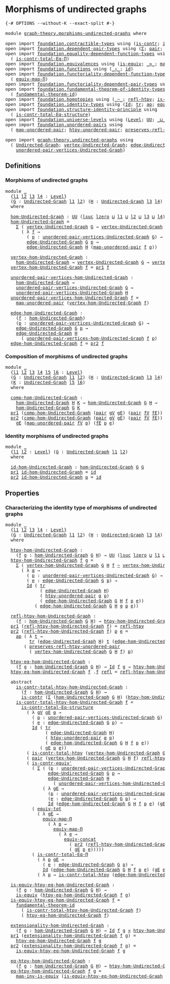 # Morphisms of undirected graphs

<pre class="Agda"><a id="43" class="Symbol">{-#</a> <a id="47" class="Keyword">OPTIONS</a> <a id="55" class="Pragma">--without-K</a> <a id="67" class="Pragma">--exact-split</a> <a id="81" class="Symbol">#-}</a>

<a id="86" class="Keyword">module</a> <a id="93" href="graph-theory.morphisms-undirected-graphs.html" class="Module">graph-theory.morphisms-undirected-graphs</a> <a id="134" class="Keyword">where</a>

<a id="141" class="Keyword">open</a> <a id="146" class="Keyword">import</a> <a id="153" href="foundation.contractible-types.html" class="Module">foundation.contractible-types</a> <a id="183" class="Keyword">using</a> <a id="189" class="Symbol">(</a><a id="190" href="foundation-core.contractible-types.html#1006" class="Function">is-contr</a><a id="198" class="Symbol">;</a> <a id="200" href="foundation-core.contractible-types.html#3813" class="Function">is-contr-equiv&#39;</a><a id="215" class="Symbol">)</a>
<a id="217" class="Keyword">open</a> <a id="222" class="Keyword">import</a> <a id="229" href="foundation.dependent-pair-types.html" class="Module">foundation.dependent-pair-types</a> <a id="261" class="Keyword">using</a> <a id="267" class="Symbol">(</a><a id="268" href="foundation-core.dependent-pair-types.html#515" class="Record">Σ</a><a id="269" class="Symbol">;</a> <a id="271" href="foundation-core.dependent-pair-types.html#588" class="InductiveConstructor">pair</a><a id="275" class="Symbol">;</a> <a id="277" href="foundation-core.dependent-pair-types.html#605" class="Field">pr1</a><a id="280" class="Symbol">;</a> <a id="282" href="foundation-core.dependent-pair-types.html#617" class="Field">pr2</a><a id="285" class="Symbol">)</a>
<a id="287" class="Keyword">open</a> <a id="292" class="Keyword">import</a> <a id="299" href="foundation.equality-dependent-function-types.html" class="Module">foundation.equality-dependent-function-types</a> <a id="344" class="Keyword">using</a>
  <a id="352" class="Symbol">(</a> <a id="354" href="foundation.equality-dependent-function-types.html#1031" class="Function">is-contr-total-Eq-Π</a><a id="373" class="Symbol">)</a>
<a id="375" class="Keyword">open</a> <a id="380" class="Keyword">import</a> <a id="387" href="foundation.equivalences.html" class="Module">foundation.equivalences</a> <a id="411" class="Keyword">using</a> <a id="417" class="Symbol">(</a><a id="418" href="foundation-core.equivalences.html#1556" class="Function">is-equiv</a><a id="426" class="Symbol">;</a> <a id="428" href="foundation-core.equivalences.html#1621" class="Function Operator">_≃_</a><a id="431" class="Symbol">;</a> <a id="433" href="foundation-core.equivalences.html#4187" class="Function">map-inv-is-equiv</a><a id="449" class="Symbol">)</a>
<a id="451" class="Keyword">open</a> <a id="456" class="Keyword">import</a> <a id="463" href="foundation.functions.html" class="Module">foundation.functions</a> <a id="484" class="Keyword">using</a> <a id="490" class="Symbol">(</a><a id="491" href="foundation-core.functions.html#420" class="Function Operator">_∘_</a><a id="494" class="Symbol">;</a> <a id="496" href="foundation-core.functions.html#322" class="Function">id</a><a id="498" class="Symbol">)</a>
<a id="500" class="Keyword">open</a> <a id="505" class="Keyword">import</a> <a id="512" href="foundation.functoriality-dependent-function-types.html" class="Module">foundation.functoriality-dependent-function-types</a> <a id="562" class="Keyword">using</a>
  <a id="570" class="Symbol">(</a> <a id="572" href="foundation-core.functoriality-dependent-function-types.html#2227" class="Function">equiv-map-Π</a><a id="583" class="Symbol">)</a>
<a id="585" class="Keyword">open</a> <a id="590" class="Keyword">import</a> <a id="597" href="foundation.functoriality-dependent-pair-types.html" class="Module">foundation.functoriality-dependent-pair-types</a> <a id="643" class="Keyword">using</a> <a id="649" class="Symbol">(</a><a id="650" href="foundation-core.functoriality-dependent-pair-types.html#7267" class="Function">equiv-tot</a><a id="659" class="Symbol">)</a>
<a id="661" class="Keyword">open</a> <a id="666" class="Keyword">import</a> <a id="673" href="foundation.fundamental-theorem-of-identity-types.html" class="Module">foundation.fundamental-theorem-of-identity-types</a> <a id="722" class="Keyword">using</a>
  <a id="730" class="Symbol">(</a> <a id="732" href="foundation-core.fundamental-theorem-of-identity-types.html#1894" class="Function">fundamental-theorem-id</a><a id="754" class="Symbol">)</a>
<a id="756" class="Keyword">open</a> <a id="761" class="Keyword">import</a> <a id="768" href="foundation.homotopies.html" class="Module">foundation.homotopies</a> <a id="790" class="Keyword">using</a> <a id="796" class="Symbol">(</a><a id="797" href="foundation-core.homotopies.html#627" class="Function Operator">_~_</a><a id="800" class="Symbol">;</a> <a id="802" href="foundation-core.homotopies.html#741" class="Function">refl-htpy</a><a id="811" class="Symbol">;</a> <a id="813" href="foundation.homotopies.html#3155" class="Function">is-contr-total-htpy</a><a id="832" class="Symbol">)</a>
<a id="834" class="Keyword">open</a> <a id="839" class="Keyword">import</a> <a id="846" href="foundation.identity-types.html" class="Module">foundation.identity-types</a> <a id="872" class="Keyword">using</a> <a id="878" class="Symbol">(</a><a id="879" href="foundation-core.identity-types.html#1767" class="Datatype">Id</a><a id="881" class="Symbol">;</a> <a id="883" href="foundation-core.identity-types.html#5702" class="Function">tr</a><a id="885" class="Symbol">;</a> <a id="887" href="foundation-core.identity-types.html#4003" class="Function">ap</a><a id="889" class="Symbol">;</a> <a id="891" href="foundation.identity-types.html#1935" class="Function">equiv-concat</a><a id="903" class="Symbol">;</a> <a id="905" href="foundation-core.identity-types.html#1820" class="InductiveConstructor">refl</a><a id="909" class="Symbol">)</a>
<a id="911" class="Keyword">open</a> <a id="916" class="Keyword">import</a> <a id="923" href="foundation.structure-identity-principle.html" class="Module">foundation.structure-identity-principle</a> <a id="963" class="Keyword">using</a>
  <a id="971" class="Symbol">(</a> <a id="973" href="foundation.structure-identity-principle.html#1355" class="Function">is-contr-total-Eq-structure</a><a id="1000" class="Symbol">)</a>
<a id="1002" class="Keyword">open</a> <a id="1007" class="Keyword">import</a> <a id="1014" href="foundation.universe-levels.html" class="Module">foundation.universe-levels</a> <a id="1041" class="Keyword">using</a> <a id="1047" class="Symbol">(</a><a id="1048" href="Agda.Primitive.html#597" class="Postulate">Level</a><a id="1053" class="Symbol">;</a> <a id="1055" href="foundation-core.universe-levels.html#235" class="Primitive">UU</a><a id="1057" class="Symbol">;</a> <a id="1059" href="Agda.Primitive.html#810" class="Primitive Operator">_⊔_</a><a id="1062" class="Symbol">;</a> <a id="1064" href="Agda.Primitive.html#780" class="Primitive">lsuc</a><a id="1068" class="Symbol">;</a> <a id="1070" href="Agda.Primitive.html#764" class="Primitive">lzero</a><a id="1075" class="Symbol">)</a>
<a id="1077" class="Keyword">open</a> <a id="1082" class="Keyword">import</a> <a id="1089" href="foundation.unordered-pairs.html" class="Module">foundation.unordered-pairs</a> <a id="1116" class="Keyword">using</a>
  <a id="1124" class="Symbol">(</a> <a id="1126" href="foundation.unordered-pairs.html#7774" class="Function">map-unordered-pair</a><a id="1144" class="Symbol">;</a> <a id="1146" href="foundation.unordered-pairs.html#8406" class="Function">htpy-unordered-pair</a><a id="1165" class="Symbol">;</a> <a id="1167" href="foundation.unordered-pairs.html#8727" class="Function">preserves-refl-htpy-unordered-pair</a><a id="1201" class="Symbol">)</a>

<a id="1204" class="Keyword">open</a> <a id="1209" class="Keyword">import</a> <a id="1216" href="graph-theory.undirected-graphs.html" class="Module">graph-theory.undirected-graphs</a> <a id="1247" class="Keyword">using</a>
  <a id="1255" class="Symbol">(</a> <a id="1257" href="graph-theory.undirected-graphs.html#785" class="Function">Undirected-Graph</a><a id="1273" class="Symbol">;</a> <a id="1275" href="graph-theory.undirected-graphs.html#981" class="Function">vertex-Undirected-Graph</a><a id="1298" class="Symbol">;</a> <a id="1300" href="graph-theory.undirected-graphs.html#1651" class="Function">edge-Undirected-Graph</a><a id="1321" class="Symbol">;</a>
    <a id="1327" href="graph-theory.undirected-graphs.html#1050" class="Function">unordered-pair-vertices-Undirected-Graph</a><a id="1367" class="Symbol">)</a>
</pre>
## Definitions

### Morphisms of undirected graphs

<pre class="Agda"><a id="1434" class="Keyword">module</a> <a id="1441" href="graph-theory.morphisms-undirected-graphs.html#1441" class="Module">_</a>
  <a id="1445" class="Symbol">{</a><a id="1446" href="graph-theory.morphisms-undirected-graphs.html#1446" class="Bound">l1</a> <a id="1449" href="graph-theory.morphisms-undirected-graphs.html#1449" class="Bound">l2</a> <a id="1452" href="graph-theory.morphisms-undirected-graphs.html#1452" class="Bound">l3</a> <a id="1455" href="graph-theory.morphisms-undirected-graphs.html#1455" class="Bound">l4</a> <a id="1458" class="Symbol">:</a> <a id="1460" href="Agda.Primitive.html#597" class="Postulate">Level</a><a id="1465" class="Symbol">}</a>
  <a id="1469" class="Symbol">(</a><a id="1470" href="graph-theory.morphisms-undirected-graphs.html#1470" class="Bound">G</a> <a id="1472" class="Symbol">:</a> <a id="1474" href="graph-theory.undirected-graphs.html#785" class="Function">Undirected-Graph</a> <a id="1491" href="graph-theory.morphisms-undirected-graphs.html#1446" class="Bound">l1</a> <a id="1494" href="graph-theory.morphisms-undirected-graphs.html#1449" class="Bound">l2</a><a id="1496" class="Symbol">)</a> <a id="1498" class="Symbol">(</a><a id="1499" href="graph-theory.morphisms-undirected-graphs.html#1499" class="Bound">H</a> <a id="1501" class="Symbol">:</a> <a id="1503" href="graph-theory.undirected-graphs.html#785" class="Function">Undirected-Graph</a> <a id="1520" href="graph-theory.morphisms-undirected-graphs.html#1452" class="Bound">l3</a> <a id="1523" href="graph-theory.morphisms-undirected-graphs.html#1455" class="Bound">l4</a><a id="1525" class="Symbol">)</a>
  <a id="1529" class="Keyword">where</a>

  <a id="1538" href="graph-theory.morphisms-undirected-graphs.html#1538" class="Function">hom-Undirected-Graph</a> <a id="1559" class="Symbol">:</a> <a id="1561" href="foundation-core.universe-levels.html#235" class="Primitive">UU</a> <a id="1564" class="Symbol">(</a><a id="1565" href="Agda.Primitive.html#780" class="Primitive">lsuc</a> <a id="1570" href="Agda.Primitive.html#764" class="Primitive">lzero</a> <a id="1576" href="Agda.Primitive.html#810" class="Primitive Operator">⊔</a> <a id="1578" href="graph-theory.morphisms-undirected-graphs.html#1446" class="Bound">l1</a> <a id="1581" href="Agda.Primitive.html#810" class="Primitive Operator">⊔</a> <a id="1583" href="graph-theory.morphisms-undirected-graphs.html#1449" class="Bound">l2</a> <a id="1586" href="Agda.Primitive.html#810" class="Primitive Operator">⊔</a> <a id="1588" href="graph-theory.morphisms-undirected-graphs.html#1452" class="Bound">l3</a> <a id="1591" href="Agda.Primitive.html#810" class="Primitive Operator">⊔</a> <a id="1593" href="graph-theory.morphisms-undirected-graphs.html#1455" class="Bound">l4</a><a id="1595" class="Symbol">)</a>
  <a id="1599" href="graph-theory.morphisms-undirected-graphs.html#1538" class="Function">hom-Undirected-Graph</a> <a id="1620" class="Symbol">=</a>
    <a id="1626" href="foundation-core.dependent-pair-types.html#515" class="Record">Σ</a> <a id="1628" class="Symbol">(</a> <a id="1630" href="graph-theory.undirected-graphs.html#981" class="Function">vertex-Undirected-Graph</a> <a id="1654" href="graph-theory.morphisms-undirected-graphs.html#1470" class="Bound">G</a> <a id="1656" class="Symbol">→</a> <a id="1658" href="graph-theory.undirected-graphs.html#981" class="Function">vertex-Undirected-Graph</a> <a id="1682" href="graph-theory.morphisms-undirected-graphs.html#1499" class="Bound">H</a><a id="1683" class="Symbol">)</a>
      <a id="1691" class="Symbol">(</a> <a id="1693" class="Symbol">λ</a> <a id="1695" href="graph-theory.morphisms-undirected-graphs.html#1695" class="Bound">f</a> <a id="1697" class="Symbol">→</a>
        <a id="1707" class="Symbol">(</a> <a id="1709" href="graph-theory.morphisms-undirected-graphs.html#1709" class="Bound">p</a> <a id="1711" class="Symbol">:</a> <a id="1713" href="graph-theory.undirected-graphs.html#1050" class="Function">unordered-pair-vertices-Undirected-Graph</a> <a id="1754" href="graph-theory.morphisms-undirected-graphs.html#1470" class="Bound">G</a><a id="1755" class="Symbol">)</a> <a id="1757" class="Symbol">→</a>
        <a id="1767" href="graph-theory.undirected-graphs.html#1651" class="Function">edge-Undirected-Graph</a> <a id="1789" href="graph-theory.morphisms-undirected-graphs.html#1470" class="Bound">G</a> <a id="1791" href="graph-theory.morphisms-undirected-graphs.html#1709" class="Bound">p</a> <a id="1793" class="Symbol">→</a>
        <a id="1803" href="graph-theory.undirected-graphs.html#1651" class="Function">edge-Undirected-Graph</a> <a id="1825" href="graph-theory.morphisms-undirected-graphs.html#1499" class="Bound">H</a> <a id="1827" class="Symbol">(</a><a id="1828" href="foundation.unordered-pairs.html#7774" class="Function">map-unordered-pair</a> <a id="1847" href="graph-theory.morphisms-undirected-graphs.html#1695" class="Bound">f</a> <a id="1849" href="graph-theory.morphisms-undirected-graphs.html#1709" class="Bound">p</a><a id="1850" class="Symbol">))</a>

  <a id="1856" href="graph-theory.morphisms-undirected-graphs.html#1856" class="Function">vertex-hom-Undirected-Graph</a> <a id="1884" class="Symbol">:</a>
    <a id="1890" href="graph-theory.morphisms-undirected-graphs.html#1538" class="Function">hom-Undirected-Graph</a> <a id="1911" class="Symbol">→</a> <a id="1913" href="graph-theory.undirected-graphs.html#981" class="Function">vertex-Undirected-Graph</a> <a id="1937" href="graph-theory.morphisms-undirected-graphs.html#1470" class="Bound">G</a> <a id="1939" class="Symbol">→</a> <a id="1941" href="graph-theory.undirected-graphs.html#981" class="Function">vertex-Undirected-Graph</a> <a id="1965" href="graph-theory.morphisms-undirected-graphs.html#1499" class="Bound">H</a>
  <a id="1969" href="graph-theory.morphisms-undirected-graphs.html#1856" class="Function">vertex-hom-Undirected-Graph</a> <a id="1997" href="graph-theory.morphisms-undirected-graphs.html#1997" class="Bound">f</a> <a id="1999" class="Symbol">=</a> <a id="2001" href="foundation-core.dependent-pair-types.html#605" class="Field">pr1</a> <a id="2005" href="graph-theory.morphisms-undirected-graphs.html#1997" class="Bound">f</a>

  <a id="2010" href="graph-theory.morphisms-undirected-graphs.html#2010" class="Function">unordered-pair-vertices-hom-Undirected-Graph</a> <a id="2055" class="Symbol">:</a>
    <a id="2061" href="graph-theory.morphisms-undirected-graphs.html#1538" class="Function">hom-Undirected-Graph</a> <a id="2082" class="Symbol">→</a>
    <a id="2088" href="graph-theory.undirected-graphs.html#1050" class="Function">unordered-pair-vertices-Undirected-Graph</a> <a id="2129" href="graph-theory.morphisms-undirected-graphs.html#1470" class="Bound">G</a> <a id="2131" class="Symbol">→</a>
    <a id="2137" href="graph-theory.undirected-graphs.html#1050" class="Function">unordered-pair-vertices-Undirected-Graph</a> <a id="2178" href="graph-theory.morphisms-undirected-graphs.html#1499" class="Bound">H</a>
  <a id="2182" href="graph-theory.morphisms-undirected-graphs.html#2010" class="Function">unordered-pair-vertices-hom-Undirected-Graph</a> <a id="2227" href="graph-theory.morphisms-undirected-graphs.html#2227" class="Bound">f</a> <a id="2229" class="Symbol">=</a>
    <a id="2235" href="foundation.unordered-pairs.html#7774" class="Function">map-unordered-pair</a> <a id="2254" class="Symbol">(</a><a id="2255" href="graph-theory.morphisms-undirected-graphs.html#1856" class="Function">vertex-hom-Undirected-Graph</a> <a id="2283" href="graph-theory.morphisms-undirected-graphs.html#2227" class="Bound">f</a><a id="2284" class="Symbol">)</a>

  <a id="2289" href="graph-theory.morphisms-undirected-graphs.html#2289" class="Function">edge-hom-Undirected-Graph</a> <a id="2315" class="Symbol">:</a>
    <a id="2321" class="Symbol">(</a><a id="2322" href="graph-theory.morphisms-undirected-graphs.html#2322" class="Bound">f</a> <a id="2324" class="Symbol">:</a> <a id="2326" href="graph-theory.morphisms-undirected-graphs.html#1538" class="Function">hom-Undirected-Graph</a><a id="2346" class="Symbol">)</a>
    <a id="2352" class="Symbol">(</a><a id="2353" href="graph-theory.morphisms-undirected-graphs.html#2353" class="Bound">p</a> <a id="2355" class="Symbol">:</a> <a id="2357" href="graph-theory.undirected-graphs.html#1050" class="Function">unordered-pair-vertices-Undirected-Graph</a> <a id="2398" href="graph-theory.morphisms-undirected-graphs.html#1470" class="Bound">G</a><a id="2399" class="Symbol">)</a> <a id="2401" class="Symbol">→</a>
    <a id="2407" href="graph-theory.undirected-graphs.html#1651" class="Function">edge-Undirected-Graph</a> <a id="2429" href="graph-theory.morphisms-undirected-graphs.html#1470" class="Bound">G</a> <a id="2431" href="graph-theory.morphisms-undirected-graphs.html#2353" class="Bound">p</a> <a id="2433" class="Symbol">→</a>
    <a id="2439" href="graph-theory.undirected-graphs.html#1651" class="Function">edge-Undirected-Graph</a> <a id="2461" href="graph-theory.morphisms-undirected-graphs.html#1499" class="Bound">H</a>
      <a id="2469" class="Symbol">(</a> <a id="2471" href="graph-theory.morphisms-undirected-graphs.html#2010" class="Function">unordered-pair-vertices-hom-Undirected-Graph</a> <a id="2516" href="graph-theory.morphisms-undirected-graphs.html#2322" class="Bound">f</a> <a id="2518" href="graph-theory.morphisms-undirected-graphs.html#2353" class="Bound">p</a><a id="2519" class="Symbol">)</a>
  <a id="2523" href="graph-theory.morphisms-undirected-graphs.html#2289" class="Function">edge-hom-Undirected-Graph</a> <a id="2549" href="graph-theory.morphisms-undirected-graphs.html#2549" class="Bound">f</a> <a id="2551" class="Symbol">=</a> <a id="2553" href="foundation-core.dependent-pair-types.html#617" class="Field">pr2</a> <a id="2557" href="graph-theory.morphisms-undirected-graphs.html#2549" class="Bound">f</a>
</pre>
### Composition of morphisms of undirected graphs

<pre class="Agda"><a id="2623" class="Keyword">module</a> <a id="2630" href="graph-theory.morphisms-undirected-graphs.html#2630" class="Module">_</a>
  <a id="2634" class="Symbol">{</a><a id="2635" href="graph-theory.morphisms-undirected-graphs.html#2635" class="Bound">l1</a> <a id="2638" href="graph-theory.morphisms-undirected-graphs.html#2638" class="Bound">l2</a> <a id="2641" href="graph-theory.morphisms-undirected-graphs.html#2641" class="Bound">l3</a> <a id="2644" href="graph-theory.morphisms-undirected-graphs.html#2644" class="Bound">l4</a> <a id="2647" href="graph-theory.morphisms-undirected-graphs.html#2647" class="Bound">l5</a> <a id="2650" href="graph-theory.morphisms-undirected-graphs.html#2650" class="Bound">l6</a> <a id="2653" class="Symbol">:</a> <a id="2655" href="Agda.Primitive.html#597" class="Postulate">Level</a><a id="2660" class="Symbol">}</a>
  <a id="2664" class="Symbol">(</a><a id="2665" href="graph-theory.morphisms-undirected-graphs.html#2665" class="Bound">G</a> <a id="2667" class="Symbol">:</a> <a id="2669" href="graph-theory.undirected-graphs.html#785" class="Function">Undirected-Graph</a> <a id="2686" href="graph-theory.morphisms-undirected-graphs.html#2635" class="Bound">l1</a> <a id="2689" href="graph-theory.morphisms-undirected-graphs.html#2638" class="Bound">l2</a><a id="2691" class="Symbol">)</a> <a id="2693" class="Symbol">(</a><a id="2694" href="graph-theory.morphisms-undirected-graphs.html#2694" class="Bound">H</a> <a id="2696" class="Symbol">:</a> <a id="2698" href="graph-theory.undirected-graphs.html#785" class="Function">Undirected-Graph</a> <a id="2715" href="graph-theory.morphisms-undirected-graphs.html#2641" class="Bound">l3</a> <a id="2718" href="graph-theory.morphisms-undirected-graphs.html#2644" class="Bound">l4</a><a id="2720" class="Symbol">)</a>
  <a id="2724" class="Symbol">(</a><a id="2725" href="graph-theory.morphisms-undirected-graphs.html#2725" class="Bound">K</a> <a id="2727" class="Symbol">:</a> <a id="2729" href="graph-theory.undirected-graphs.html#785" class="Function">Undirected-Graph</a> <a id="2746" href="graph-theory.morphisms-undirected-graphs.html#2647" class="Bound">l5</a> <a id="2749" href="graph-theory.morphisms-undirected-graphs.html#2650" class="Bound">l6</a><a id="2751" class="Symbol">)</a>
  <a id="2755" class="Keyword">where</a>

  <a id="2764" href="graph-theory.morphisms-undirected-graphs.html#2764" class="Function">comp-hom-Undirected-Graph</a> <a id="2790" class="Symbol">:</a>
    <a id="2796" href="graph-theory.morphisms-undirected-graphs.html#1538" class="Function">hom-Undirected-Graph</a> <a id="2817" href="graph-theory.morphisms-undirected-graphs.html#2694" class="Bound">H</a> <a id="2819" href="graph-theory.morphisms-undirected-graphs.html#2725" class="Bound">K</a> <a id="2821" class="Symbol">→</a> <a id="2823" href="graph-theory.morphisms-undirected-graphs.html#1538" class="Function">hom-Undirected-Graph</a> <a id="2844" href="graph-theory.morphisms-undirected-graphs.html#2665" class="Bound">G</a> <a id="2846" href="graph-theory.morphisms-undirected-graphs.html#2694" class="Bound">H</a> <a id="2848" class="Symbol">→</a>
    <a id="2854" href="graph-theory.morphisms-undirected-graphs.html#1538" class="Function">hom-Undirected-Graph</a> <a id="2875" href="graph-theory.morphisms-undirected-graphs.html#2665" class="Bound">G</a> <a id="2877" href="graph-theory.morphisms-undirected-graphs.html#2725" class="Bound">K</a>
  <a id="2881" href="foundation-core.dependent-pair-types.html#605" class="Field">pr1</a> <a id="2885" class="Symbol">(</a><a id="2886" href="graph-theory.morphisms-undirected-graphs.html#2764" class="Function">comp-hom-Undirected-Graph</a> <a id="2912" class="Symbol">(</a><a id="2913" href="foundation-core.dependent-pair-types.html#588" class="InductiveConstructor">pair</a> <a id="2918" href="graph-theory.morphisms-undirected-graphs.html#2918" class="Bound">gV</a> <a id="2921" href="graph-theory.morphisms-undirected-graphs.html#2921" class="Bound">gE</a><a id="2923" class="Symbol">)</a> <a id="2925" class="Symbol">(</a><a id="2926" href="foundation-core.dependent-pair-types.html#588" class="InductiveConstructor">pair</a> <a id="2931" href="graph-theory.morphisms-undirected-graphs.html#2931" class="Bound">fV</a> <a id="2934" href="graph-theory.morphisms-undirected-graphs.html#2934" class="Bound">fE</a><a id="2936" class="Symbol">))</a> <a id="2939" class="Symbol">=</a> <a id="2941" href="graph-theory.morphisms-undirected-graphs.html#2918" class="Bound">gV</a> <a id="2944" href="foundation-core.functions.html#420" class="Function Operator">∘</a> <a id="2946" href="graph-theory.morphisms-undirected-graphs.html#2931" class="Bound">fV</a>
  <a id="2951" href="foundation-core.dependent-pair-types.html#617" class="Field">pr2</a> <a id="2955" class="Symbol">(</a><a id="2956" href="graph-theory.morphisms-undirected-graphs.html#2764" class="Function">comp-hom-Undirected-Graph</a> <a id="2982" class="Symbol">(</a><a id="2983" href="foundation-core.dependent-pair-types.html#588" class="InductiveConstructor">pair</a> <a id="2988" href="graph-theory.morphisms-undirected-graphs.html#2988" class="Bound">gV</a> <a id="2991" href="graph-theory.morphisms-undirected-graphs.html#2991" class="Bound">gE</a><a id="2993" class="Symbol">)</a> <a id="2995" class="Symbol">(</a><a id="2996" href="foundation-core.dependent-pair-types.html#588" class="InductiveConstructor">pair</a> <a id="3001" href="graph-theory.morphisms-undirected-graphs.html#3001" class="Bound">fV</a> <a id="3004" href="graph-theory.morphisms-undirected-graphs.html#3004" class="Bound">fE</a><a id="3006" class="Symbol">))</a> <a id="3009" href="graph-theory.morphisms-undirected-graphs.html#3009" class="Bound">p</a> <a id="3011" href="graph-theory.morphisms-undirected-graphs.html#3011" class="Bound">e</a> <a id="3013" class="Symbol">=</a>
    <a id="3019" href="graph-theory.morphisms-undirected-graphs.html#2991" class="Bound">gE</a> <a id="3022" class="Symbol">(</a><a id="3023" href="foundation.unordered-pairs.html#7774" class="Function">map-unordered-pair</a> <a id="3042" href="graph-theory.morphisms-undirected-graphs.html#3001" class="Bound">fV</a> <a id="3045" href="graph-theory.morphisms-undirected-graphs.html#3009" class="Bound">p</a><a id="3046" class="Symbol">)</a> <a id="3048" class="Symbol">(</a><a id="3049" href="graph-theory.morphisms-undirected-graphs.html#3004" class="Bound">fE</a> <a id="3052" href="graph-theory.morphisms-undirected-graphs.html#3009" class="Bound">p</a> <a id="3054" href="graph-theory.morphisms-undirected-graphs.html#3011" class="Bound">e</a><a id="3055" class="Symbol">)</a>
</pre>
### Identity morphisms of undirected graphs

<pre class="Agda"><a id="3115" class="Keyword">module</a> <a id="3122" href="graph-theory.morphisms-undirected-graphs.html#3122" class="Module">_</a>
  <a id="3126" class="Symbol">{</a><a id="3127" href="graph-theory.morphisms-undirected-graphs.html#3127" class="Bound">l1</a> <a id="3130" href="graph-theory.morphisms-undirected-graphs.html#3130" class="Bound">l2</a> <a id="3133" class="Symbol">:</a> <a id="3135" href="Agda.Primitive.html#597" class="Postulate">Level</a><a id="3140" class="Symbol">}</a> <a id="3142" class="Symbol">(</a><a id="3143" href="graph-theory.morphisms-undirected-graphs.html#3143" class="Bound">G</a> <a id="3145" class="Symbol">:</a> <a id="3147" href="graph-theory.undirected-graphs.html#785" class="Function">Undirected-Graph</a> <a id="3164" href="graph-theory.morphisms-undirected-graphs.html#3127" class="Bound">l1</a> <a id="3167" href="graph-theory.morphisms-undirected-graphs.html#3130" class="Bound">l2</a><a id="3169" class="Symbol">)</a>
  <a id="3173" class="Keyword">where</a>

  <a id="3182" href="graph-theory.morphisms-undirected-graphs.html#3182" class="Function">id-hom-Undirected-Graph</a> <a id="3206" class="Symbol">:</a> <a id="3208" href="graph-theory.morphisms-undirected-graphs.html#1538" class="Function">hom-Undirected-Graph</a> <a id="3229" href="graph-theory.morphisms-undirected-graphs.html#3143" class="Bound">G</a> <a id="3231" href="graph-theory.morphisms-undirected-graphs.html#3143" class="Bound">G</a>
  <a id="3235" href="foundation-core.dependent-pair-types.html#605" class="Field">pr1</a> <a id="3239" href="graph-theory.morphisms-undirected-graphs.html#3182" class="Function">id-hom-Undirected-Graph</a> <a id="3263" class="Symbol">=</a> <a id="3265" href="foundation-core.functions.html#322" class="Function">id</a>
  <a id="3270" href="foundation-core.dependent-pair-types.html#617" class="Field">pr2</a> <a id="3274" href="graph-theory.morphisms-undirected-graphs.html#3182" class="Function">id-hom-Undirected-Graph</a> <a id="3298" href="graph-theory.morphisms-undirected-graphs.html#3298" class="Bound">p</a> <a id="3300" class="Symbol">=</a> <a id="3302" href="foundation-core.functions.html#322" class="Function">id</a>
</pre>

## Properties

### Characterizing the identity type of morphisms of undirected graphs

<pre class="Agda"><a id="3406" class="Keyword">module</a> <a id="3413" href="graph-theory.morphisms-undirected-graphs.html#3413" class="Module">_</a>
  <a id="3417" class="Symbol">{</a><a id="3418" href="graph-theory.morphisms-undirected-graphs.html#3418" class="Bound">l1</a> <a id="3421" href="graph-theory.morphisms-undirected-graphs.html#3421" class="Bound">l2</a> <a id="3424" href="graph-theory.morphisms-undirected-graphs.html#3424" class="Bound">l3</a> <a id="3427" href="graph-theory.morphisms-undirected-graphs.html#3427" class="Bound">l4</a> <a id="3430" class="Symbol">:</a> <a id="3432" href="Agda.Primitive.html#597" class="Postulate">Level</a><a id="3437" class="Symbol">}</a>
  <a id="3441" class="Symbol">(</a><a id="3442" href="graph-theory.morphisms-undirected-graphs.html#3442" class="Bound">G</a> <a id="3444" class="Symbol">:</a> <a id="3446" href="graph-theory.undirected-graphs.html#785" class="Function">Undirected-Graph</a> <a id="3463" href="graph-theory.morphisms-undirected-graphs.html#3418" class="Bound">l1</a> <a id="3466" href="graph-theory.morphisms-undirected-graphs.html#3421" class="Bound">l2</a><a id="3468" class="Symbol">)</a> <a id="3470" class="Symbol">(</a><a id="3471" href="graph-theory.morphisms-undirected-graphs.html#3471" class="Bound">H</a> <a id="3473" class="Symbol">:</a> <a id="3475" href="graph-theory.undirected-graphs.html#785" class="Function">Undirected-Graph</a> <a id="3492" href="graph-theory.morphisms-undirected-graphs.html#3424" class="Bound">l3</a> <a id="3495" href="graph-theory.morphisms-undirected-graphs.html#3427" class="Bound">l4</a><a id="3497" class="Symbol">)</a>
  <a id="3501" class="Keyword">where</a>

  <a id="3510" href="graph-theory.morphisms-undirected-graphs.html#3510" class="Function">htpy-hom-Undirected-Graph</a> <a id="3536" class="Symbol">:</a>
    <a id="3542" class="Symbol">(</a><a id="3543" href="graph-theory.morphisms-undirected-graphs.html#3543" class="Bound">f</a> <a id="3545" href="graph-theory.morphisms-undirected-graphs.html#3545" class="Bound">g</a> <a id="3547" class="Symbol">:</a> <a id="3549" href="graph-theory.morphisms-undirected-graphs.html#1538" class="Function">hom-Undirected-Graph</a> <a id="3570" href="graph-theory.morphisms-undirected-graphs.html#3442" class="Bound">G</a> <a id="3572" href="graph-theory.morphisms-undirected-graphs.html#3471" class="Bound">H</a><a id="3573" class="Symbol">)</a> <a id="3575" class="Symbol">→</a> <a id="3577" href="foundation-core.universe-levels.html#235" class="Primitive">UU</a> <a id="3580" class="Symbol">(</a><a id="3581" href="Agda.Primitive.html#780" class="Primitive">lsuc</a> <a id="3586" href="Agda.Primitive.html#764" class="Primitive">lzero</a> <a id="3592" href="Agda.Primitive.html#810" class="Primitive Operator">⊔</a> <a id="3594" href="graph-theory.morphisms-undirected-graphs.html#3418" class="Bound">l1</a> <a id="3597" href="Agda.Primitive.html#810" class="Primitive Operator">⊔</a> <a id="3599" href="graph-theory.morphisms-undirected-graphs.html#3421" class="Bound">l2</a> <a id="3602" href="Agda.Primitive.html#810" class="Primitive Operator">⊔</a> <a id="3604" href="graph-theory.morphisms-undirected-graphs.html#3424" class="Bound">l3</a> <a id="3607" href="Agda.Primitive.html#810" class="Primitive Operator">⊔</a> <a id="3609" href="graph-theory.morphisms-undirected-graphs.html#3427" class="Bound">l4</a><a id="3611" class="Symbol">)</a>
  <a id="3615" href="graph-theory.morphisms-undirected-graphs.html#3510" class="Function">htpy-hom-Undirected-Graph</a> <a id="3641" href="graph-theory.morphisms-undirected-graphs.html#3641" class="Bound">f</a> <a id="3643" href="graph-theory.morphisms-undirected-graphs.html#3643" class="Bound">g</a> <a id="3645" class="Symbol">=</a>
    <a id="3651" href="foundation-core.dependent-pair-types.html#515" class="Record">Σ</a> <a id="3653" class="Symbol">(</a> <a id="3655" href="graph-theory.morphisms-undirected-graphs.html#1856" class="Function">vertex-hom-Undirected-Graph</a> <a id="3683" href="graph-theory.morphisms-undirected-graphs.html#3442" class="Bound">G</a> <a id="3685" href="graph-theory.morphisms-undirected-graphs.html#3471" class="Bound">H</a> <a id="3687" href="graph-theory.morphisms-undirected-graphs.html#3641" class="Bound">f</a> <a id="3689" href="foundation-core.homotopies.html#627" class="Function Operator">~</a> <a id="3691" href="graph-theory.morphisms-undirected-graphs.html#1856" class="Function">vertex-hom-Undirected-Graph</a> <a id="3719" href="graph-theory.morphisms-undirected-graphs.html#3442" class="Bound">G</a> <a id="3721" href="graph-theory.morphisms-undirected-graphs.html#3471" class="Bound">H</a> <a id="3723" href="graph-theory.morphisms-undirected-graphs.html#3643" class="Bound">g</a><a id="3724" class="Symbol">)</a>
      <a id="3732" class="Symbol">(</a> <a id="3734" class="Symbol">λ</a> <a id="3736" href="graph-theory.morphisms-undirected-graphs.html#3736" class="Bound">α</a> <a id="3738" class="Symbol">→</a>
        <a id="3748" class="Symbol">(</a> <a id="3750" href="graph-theory.morphisms-undirected-graphs.html#3750" class="Bound">p</a> <a id="3752" class="Symbol">:</a> <a id="3754" href="graph-theory.undirected-graphs.html#1050" class="Function">unordered-pair-vertices-Undirected-Graph</a> <a id="3795" href="graph-theory.morphisms-undirected-graphs.html#3442" class="Bound">G</a><a id="3796" class="Symbol">)</a> <a id="3798" class="Symbol">→</a>
        <a id="3808" class="Symbol">(</a> <a id="3810" href="graph-theory.morphisms-undirected-graphs.html#3810" class="Bound">e</a> <a id="3812" class="Symbol">:</a> <a id="3814" href="graph-theory.undirected-graphs.html#1651" class="Function">edge-Undirected-Graph</a> <a id="3836" href="graph-theory.morphisms-undirected-graphs.html#3442" class="Bound">G</a> <a id="3838" href="graph-theory.morphisms-undirected-graphs.html#3750" class="Bound">p</a><a id="3839" class="Symbol">)</a> <a id="3841" class="Symbol">→</a>
        <a id="3851" href="foundation-core.identity-types.html#1767" class="Datatype">Id</a> <a id="3854" class="Symbol">(</a> <a id="3856" href="foundation-core.identity-types.html#5702" class="Function">tr</a>
             <a id="3872" class="Symbol">(</a> <a id="3874" href="graph-theory.undirected-graphs.html#1651" class="Function">edge-Undirected-Graph</a> <a id="3896" href="graph-theory.morphisms-undirected-graphs.html#3471" class="Bound">H</a><a id="3897" class="Symbol">)</a>
             <a id="3912" class="Symbol">(</a> <a id="3914" href="foundation.unordered-pairs.html#8406" class="Function">htpy-unordered-pair</a> <a id="3934" href="graph-theory.morphisms-undirected-graphs.html#3736" class="Bound">α</a> <a id="3936" href="graph-theory.morphisms-undirected-graphs.html#3750" class="Bound">p</a><a id="3937" class="Symbol">)</a>
             <a id="3952" class="Symbol">(</a> <a id="3954" href="graph-theory.morphisms-undirected-graphs.html#2289" class="Function">edge-hom-Undirected-Graph</a> <a id="3980" href="graph-theory.morphisms-undirected-graphs.html#3442" class="Bound">G</a> <a id="3982" href="graph-theory.morphisms-undirected-graphs.html#3471" class="Bound">H</a> <a id="3984" href="graph-theory.morphisms-undirected-graphs.html#3641" class="Bound">f</a> <a id="3986" href="graph-theory.morphisms-undirected-graphs.html#3750" class="Bound">p</a> <a id="3988" href="graph-theory.morphisms-undirected-graphs.html#3810" class="Bound">e</a><a id="3989" class="Symbol">))</a>
           <a id="4003" class="Symbol">(</a> <a id="4005" href="graph-theory.morphisms-undirected-graphs.html#2289" class="Function">edge-hom-Undirected-Graph</a> <a id="4031" href="graph-theory.morphisms-undirected-graphs.html#3442" class="Bound">G</a> <a id="4033" href="graph-theory.morphisms-undirected-graphs.html#3471" class="Bound">H</a> <a id="4035" href="graph-theory.morphisms-undirected-graphs.html#3643" class="Bound">g</a> <a id="4037" href="graph-theory.morphisms-undirected-graphs.html#3750" class="Bound">p</a> <a id="4039" href="graph-theory.morphisms-undirected-graphs.html#3810" class="Bound">e</a><a id="4040" class="Symbol">))</a>

  <a id="4046" href="graph-theory.morphisms-undirected-graphs.html#4046" class="Function">refl-htpy-hom-Undirected-Graph</a> <a id="4077" class="Symbol">:</a>
    <a id="4083" class="Symbol">(</a><a id="4084" href="graph-theory.morphisms-undirected-graphs.html#4084" class="Bound">f</a> <a id="4086" class="Symbol">:</a> <a id="4088" href="graph-theory.morphisms-undirected-graphs.html#1538" class="Function">hom-Undirected-Graph</a> <a id="4109" href="graph-theory.morphisms-undirected-graphs.html#3442" class="Bound">G</a> <a id="4111" href="graph-theory.morphisms-undirected-graphs.html#3471" class="Bound">H</a><a id="4112" class="Symbol">)</a> <a id="4114" class="Symbol">→</a> <a id="4116" href="graph-theory.morphisms-undirected-graphs.html#3510" class="Function">htpy-hom-Undirected-Graph</a> <a id="4142" href="graph-theory.morphisms-undirected-graphs.html#4084" class="Bound">f</a> <a id="4144" href="graph-theory.morphisms-undirected-graphs.html#4084" class="Bound">f</a>
  <a id="4148" href="foundation-core.dependent-pair-types.html#605" class="Field">pr1</a> <a id="4152" class="Symbol">(</a><a id="4153" href="graph-theory.morphisms-undirected-graphs.html#4046" class="Function">refl-htpy-hom-Undirected-Graph</a> <a id="4184" href="graph-theory.morphisms-undirected-graphs.html#4184" class="Bound">f</a><a id="4185" class="Symbol">)</a> <a id="4187" class="Symbol">=</a> <a id="4189" href="foundation-core.homotopies.html#741" class="Function">refl-htpy</a>
  <a id="4201" href="foundation-core.dependent-pair-types.html#617" class="Field">pr2</a> <a id="4205" class="Symbol">(</a><a id="4206" href="graph-theory.morphisms-undirected-graphs.html#4046" class="Function">refl-htpy-hom-Undirected-Graph</a> <a id="4237" href="graph-theory.morphisms-undirected-graphs.html#4237" class="Bound">f</a><a id="4238" class="Symbol">)</a> <a id="4240" href="graph-theory.morphisms-undirected-graphs.html#4240" class="Bound">p</a> <a id="4242" href="graph-theory.morphisms-undirected-graphs.html#4242" class="Bound">e</a> <a id="4244" class="Symbol">=</a>
    <a id="4250" href="foundation-core.identity-types.html#4003" class="Function">ap</a> <a id="4253" class="Symbol">(</a> <a id="4255" class="Symbol">λ</a> <a id="4257" href="graph-theory.morphisms-undirected-graphs.html#4257" class="Bound">t</a> <a id="4259" class="Symbol">→</a>
         <a id="4270" href="foundation-core.identity-types.html#5702" class="Function">tr</a> <a id="4273" class="Symbol">(</a><a id="4274" href="graph-theory.undirected-graphs.html#1651" class="Function">edge-Undirected-Graph</a> <a id="4296" href="graph-theory.morphisms-undirected-graphs.html#3471" class="Bound">H</a><a id="4297" class="Symbol">)</a> <a id="4299" href="graph-theory.morphisms-undirected-graphs.html#4257" class="Bound">t</a> <a id="4301" class="Symbol">(</a><a id="4302" href="graph-theory.morphisms-undirected-graphs.html#2289" class="Function">edge-hom-Undirected-Graph</a> <a id="4328" href="graph-theory.morphisms-undirected-graphs.html#3442" class="Bound">G</a> <a id="4330" href="graph-theory.morphisms-undirected-graphs.html#3471" class="Bound">H</a> <a id="4332" href="graph-theory.morphisms-undirected-graphs.html#4237" class="Bound">f</a> <a id="4334" href="graph-theory.morphisms-undirected-graphs.html#4240" class="Bound">p</a> <a id="4336" href="graph-theory.morphisms-undirected-graphs.html#4242" class="Bound">e</a><a id="4337" class="Symbol">))</a>
       <a id="4347" class="Symbol">(</a> <a id="4349" href="foundation.unordered-pairs.html#8727" class="Function">preserves-refl-htpy-unordered-pair</a>
         <a id="4393" class="Symbol">(</a> <a id="4395" href="graph-theory.morphisms-undirected-graphs.html#1856" class="Function">vertex-hom-Undirected-Graph</a> <a id="4423" href="graph-theory.morphisms-undirected-graphs.html#3442" class="Bound">G</a> <a id="4425" href="graph-theory.morphisms-undirected-graphs.html#3471" class="Bound">H</a> <a id="4427" href="graph-theory.morphisms-undirected-graphs.html#4237" class="Bound">f</a><a id="4428" class="Symbol">)</a> <a id="4430" href="graph-theory.morphisms-undirected-graphs.html#4240" class="Bound">p</a><a id="4431" class="Symbol">)</a>

  <a id="4436" href="graph-theory.morphisms-undirected-graphs.html#4436" class="Function">htpy-eq-hom-Undirected-Graph</a> <a id="4465" class="Symbol">:</a>
    <a id="4471" class="Symbol">(</a><a id="4472" href="graph-theory.morphisms-undirected-graphs.html#4472" class="Bound">f</a> <a id="4474" href="graph-theory.morphisms-undirected-graphs.html#4474" class="Bound">g</a> <a id="4476" class="Symbol">:</a> <a id="4478" href="graph-theory.morphisms-undirected-graphs.html#1538" class="Function">hom-Undirected-Graph</a> <a id="4499" href="graph-theory.morphisms-undirected-graphs.html#3442" class="Bound">G</a> <a id="4501" href="graph-theory.morphisms-undirected-graphs.html#3471" class="Bound">H</a><a id="4502" class="Symbol">)</a> <a id="4504" class="Symbol">→</a> <a id="4506" href="foundation-core.identity-types.html#1767" class="Datatype">Id</a> <a id="4509" href="graph-theory.morphisms-undirected-graphs.html#4472" class="Bound">f</a> <a id="4511" href="graph-theory.morphisms-undirected-graphs.html#4474" class="Bound">g</a> <a id="4513" class="Symbol">→</a> <a id="4515" href="graph-theory.morphisms-undirected-graphs.html#3510" class="Function">htpy-hom-Undirected-Graph</a> <a id="4541" href="graph-theory.morphisms-undirected-graphs.html#4472" class="Bound">f</a> <a id="4543" href="graph-theory.morphisms-undirected-graphs.html#4474" class="Bound">g</a>
  <a id="4547" href="graph-theory.morphisms-undirected-graphs.html#4436" class="Function">htpy-eq-hom-Undirected-Graph</a> <a id="4576" href="graph-theory.morphisms-undirected-graphs.html#4576" class="Bound">f</a> <a id="4578" class="DottedPattern Symbol">.</a><a id="4579" href="graph-theory.morphisms-undirected-graphs.html#4576" class="DottedPattern Bound">f</a> <a id="4581" href="foundation-core.identity-types.html#1820" class="InductiveConstructor">refl</a> <a id="4586" class="Symbol">=</a> <a id="4588" href="graph-theory.morphisms-undirected-graphs.html#4046" class="Function">refl-htpy-hom-Undirected-Graph</a> <a id="4619" href="graph-theory.morphisms-undirected-graphs.html#4576" class="Bound">f</a>

  <a id="4624" class="Keyword">abstract</a>
    <a id="4637" href="graph-theory.morphisms-undirected-graphs.html#4637" class="Function">is-contr-total-htpy-hom-Undirected-Graph</a> <a id="4678" class="Symbol">:</a>
      <a id="4686" class="Symbol">(</a><a id="4687" href="graph-theory.morphisms-undirected-graphs.html#4687" class="Bound">f</a> <a id="4689" class="Symbol">:</a> <a id="4691" href="graph-theory.morphisms-undirected-graphs.html#1538" class="Function">hom-Undirected-Graph</a> <a id="4712" href="graph-theory.morphisms-undirected-graphs.html#3442" class="Bound">G</a> <a id="4714" href="graph-theory.morphisms-undirected-graphs.html#3471" class="Bound">H</a><a id="4715" class="Symbol">)</a> <a id="4717" class="Symbol">→</a>
      <a id="4725" href="foundation-core.contractible-types.html#1006" class="Function">is-contr</a> <a id="4734" class="Symbol">(</a><a id="4735" href="foundation-core.dependent-pair-types.html#515" class="Record">Σ</a> <a id="4737" class="Symbol">(</a><a id="4738" href="graph-theory.morphisms-undirected-graphs.html#1538" class="Function">hom-Undirected-Graph</a> <a id="4759" href="graph-theory.morphisms-undirected-graphs.html#3442" class="Bound">G</a> <a id="4761" href="graph-theory.morphisms-undirected-graphs.html#3471" class="Bound">H</a><a id="4762" class="Symbol">)</a> <a id="4764" class="Symbol">(</a><a id="4765" href="graph-theory.morphisms-undirected-graphs.html#3510" class="Function">htpy-hom-Undirected-Graph</a> <a id="4791" href="graph-theory.morphisms-undirected-graphs.html#4687" class="Bound">f</a><a id="4792" class="Symbol">))</a>
    <a id="4799" href="graph-theory.morphisms-undirected-graphs.html#4637" class="Function">is-contr-total-htpy-hom-Undirected-Graph</a> <a id="4840" href="graph-theory.morphisms-undirected-graphs.html#4840" class="Bound">f</a> <a id="4842" class="Symbol">=</a>
      <a id="4850" href="foundation.structure-identity-principle.html#1355" class="Function">is-contr-total-Eq-structure</a>
        <a id="4886" class="Symbol">(</a> <a id="4888" class="Symbol">λ</a> <a id="4890" href="graph-theory.morphisms-undirected-graphs.html#4890" class="Bound">gV</a> <a id="4893" href="graph-theory.morphisms-undirected-graphs.html#4893" class="Bound">gE</a> <a id="4896" href="graph-theory.morphisms-undirected-graphs.html#4896" class="Bound">α</a> <a id="4898" class="Symbol">→</a>
          <a id="4910" class="Symbol">(</a> <a id="4912" href="graph-theory.morphisms-undirected-graphs.html#4912" class="Bound">p</a> <a id="4914" class="Symbol">:</a> <a id="4916" href="graph-theory.undirected-graphs.html#1050" class="Function">unordered-pair-vertices-Undirected-Graph</a> <a id="4957" href="graph-theory.morphisms-undirected-graphs.html#3442" class="Bound">G</a><a id="4958" class="Symbol">)</a> <a id="4960" class="Symbol">→</a>
          <a id="4972" class="Symbol">(</a> <a id="4974" href="graph-theory.morphisms-undirected-graphs.html#4974" class="Bound">e</a> <a id="4976" class="Symbol">:</a> <a id="4978" href="graph-theory.undirected-graphs.html#1651" class="Function">edge-Undirected-Graph</a> <a id="5000" href="graph-theory.morphisms-undirected-graphs.html#3442" class="Bound">G</a> <a id="5002" href="graph-theory.morphisms-undirected-graphs.html#4912" class="Bound">p</a><a id="5003" class="Symbol">)</a> <a id="5005" class="Symbol">→</a>
          <a id="5017" href="foundation-core.identity-types.html#1767" class="Datatype">Id</a> <a id="5020" class="Symbol">(</a> <a id="5022" href="foundation-core.identity-types.html#5702" class="Function">tr</a>
               <a id="5040" class="Symbol">(</a> <a id="5042" href="graph-theory.undirected-graphs.html#1651" class="Function">edge-Undirected-Graph</a> <a id="5064" href="graph-theory.morphisms-undirected-graphs.html#3471" class="Bound">H</a><a id="5065" class="Symbol">)</a>
               <a id="5082" class="Symbol">(</a> <a id="5084" href="foundation.unordered-pairs.html#8406" class="Function">htpy-unordered-pair</a> <a id="5104" href="graph-theory.morphisms-undirected-graphs.html#4896" class="Bound">α</a> <a id="5106" href="graph-theory.morphisms-undirected-graphs.html#4912" class="Bound">p</a><a id="5107" class="Symbol">)</a>
               <a id="5124" class="Symbol">(</a> <a id="5126" href="graph-theory.morphisms-undirected-graphs.html#2289" class="Function">edge-hom-Undirected-Graph</a> <a id="5152" href="graph-theory.morphisms-undirected-graphs.html#3442" class="Bound">G</a> <a id="5154" href="graph-theory.morphisms-undirected-graphs.html#3471" class="Bound">H</a> <a id="5156" href="graph-theory.morphisms-undirected-graphs.html#4840" class="Bound">f</a> <a id="5158" href="graph-theory.morphisms-undirected-graphs.html#4912" class="Bound">p</a> <a id="5160" href="graph-theory.morphisms-undirected-graphs.html#4974" class="Bound">e</a><a id="5161" class="Symbol">))</a>
             <a id="5177" class="Symbol">(</a> <a id="5179" href="graph-theory.morphisms-undirected-graphs.html#4893" class="Bound">gE</a> <a id="5182" href="graph-theory.morphisms-undirected-graphs.html#4912" class="Bound">p</a> <a id="5184" href="graph-theory.morphisms-undirected-graphs.html#4974" class="Bound">e</a><a id="5185" class="Symbol">))</a>
        <a id="5196" class="Symbol">(</a> <a id="5198" href="foundation.homotopies.html#3155" class="Function">is-contr-total-htpy</a> <a id="5218" class="Symbol">(</a><a id="5219" href="graph-theory.morphisms-undirected-graphs.html#1856" class="Function">vertex-hom-Undirected-Graph</a> <a id="5247" href="graph-theory.morphisms-undirected-graphs.html#3442" class="Bound">G</a> <a id="5249" href="graph-theory.morphisms-undirected-graphs.html#3471" class="Bound">H</a> <a id="5251" href="graph-theory.morphisms-undirected-graphs.html#4840" class="Bound">f</a><a id="5252" class="Symbol">))</a>
        <a id="5263" class="Symbol">(</a> <a id="5265" href="foundation-core.dependent-pair-types.html#588" class="InductiveConstructor">pair</a> <a id="5270" class="Symbol">(</a><a id="5271" href="graph-theory.morphisms-undirected-graphs.html#1856" class="Function">vertex-hom-Undirected-Graph</a> <a id="5299" href="graph-theory.morphisms-undirected-graphs.html#3442" class="Bound">G</a> <a id="5301" href="graph-theory.morphisms-undirected-graphs.html#3471" class="Bound">H</a> <a id="5303" href="graph-theory.morphisms-undirected-graphs.html#4840" class="Bound">f</a><a id="5304" class="Symbol">)</a> <a id="5306" href="foundation-core.homotopies.html#741" class="Function">refl-htpy</a><a id="5315" class="Symbol">)</a>
        <a id="5325" class="Symbol">(</a> <a id="5327" href="foundation-core.contractible-types.html#3813" class="Function">is-contr-equiv&#39;</a>
          <a id="5353" class="Symbol">(</a> <a id="5355" href="foundation-core.dependent-pair-types.html#515" class="Record">Σ</a> <a id="5357" class="Symbol">(</a> <a id="5359" class="Symbol">(</a><a id="5360" href="graph-theory.morphisms-undirected-graphs.html#5360" class="Bound">p</a> <a id="5362" class="Symbol">:</a> <a id="5364" href="graph-theory.undirected-graphs.html#1050" class="Function">unordered-pair-vertices-Undirected-Graph</a> <a id="5405" href="graph-theory.morphisms-undirected-graphs.html#3442" class="Bound">G</a><a id="5406" class="Symbol">)</a> <a id="5408" class="Symbol">→</a>
                <a id="5426" href="graph-theory.undirected-graphs.html#1651" class="Function">edge-Undirected-Graph</a> <a id="5448" href="graph-theory.morphisms-undirected-graphs.html#3442" class="Bound">G</a> <a id="5450" href="graph-theory.morphisms-undirected-graphs.html#5360" class="Bound">p</a> <a id="5452" class="Symbol">→</a>
                <a id="5470" href="graph-theory.undirected-graphs.html#1651" class="Function">edge-Undirected-Graph</a> <a id="5492" href="graph-theory.morphisms-undirected-graphs.html#3471" class="Bound">H</a>
                  <a id="5512" class="Symbol">(</a> <a id="5514" href="graph-theory.morphisms-undirected-graphs.html#2010" class="Function">unordered-pair-vertices-hom-Undirected-Graph</a> <a id="5559" href="graph-theory.morphisms-undirected-graphs.html#3442" class="Bound">G</a> <a id="5561" href="graph-theory.morphisms-undirected-graphs.html#3471" class="Bound">H</a> <a id="5563" href="graph-theory.morphisms-undirected-graphs.html#4840" class="Bound">f</a> <a id="5565" href="graph-theory.morphisms-undirected-graphs.html#5360" class="Bound">p</a><a id="5566" class="Symbol">))</a>
              <a id="5583" class="Symbol">(</a> <a id="5585" class="Symbol">λ</a> <a id="5587" href="graph-theory.morphisms-undirected-graphs.html#5587" class="Bound">gE</a> <a id="5590" class="Symbol">→</a>
                <a id="5608" class="Symbol">(</a><a id="5609" href="graph-theory.morphisms-undirected-graphs.html#5609" class="Bound">p</a> <a id="5611" class="Symbol">:</a> <a id="5613" href="graph-theory.undirected-graphs.html#1050" class="Function">unordered-pair-vertices-Undirected-Graph</a> <a id="5654" href="graph-theory.morphisms-undirected-graphs.html#3442" class="Bound">G</a><a id="5655" class="Symbol">)</a> <a id="5657" class="Symbol">→</a>
                <a id="5675" class="Symbol">(</a><a id="5676" href="graph-theory.morphisms-undirected-graphs.html#5676" class="Bound">e</a> <a id="5678" class="Symbol">:</a> <a id="5680" href="graph-theory.undirected-graphs.html#1651" class="Function">edge-Undirected-Graph</a> <a id="5702" href="graph-theory.morphisms-undirected-graphs.html#3442" class="Bound">G</a> <a id="5704" href="graph-theory.morphisms-undirected-graphs.html#5609" class="Bound">p</a><a id="5705" class="Symbol">)</a> <a id="5707" class="Symbol">→</a>
                <a id="5725" href="foundation-core.identity-types.html#1767" class="Datatype">Id</a> <a id="5728" class="Symbol">(</a><a id="5729" href="graph-theory.morphisms-undirected-graphs.html#2289" class="Function">edge-hom-Undirected-Graph</a> <a id="5755" href="graph-theory.morphisms-undirected-graphs.html#3442" class="Bound">G</a> <a id="5757" href="graph-theory.morphisms-undirected-graphs.html#3471" class="Bound">H</a> <a id="5759" href="graph-theory.morphisms-undirected-graphs.html#4840" class="Bound">f</a> <a id="5761" href="graph-theory.morphisms-undirected-graphs.html#5609" class="Bound">p</a> <a id="5763" href="graph-theory.morphisms-undirected-graphs.html#5676" class="Bound">e</a><a id="5764" class="Symbol">)</a> <a id="5766" class="Symbol">(</a><a id="5767" href="graph-theory.morphisms-undirected-graphs.html#5587" class="Bound">gE</a> <a id="5770" href="graph-theory.morphisms-undirected-graphs.html#5609" class="Bound">p</a> <a id="5772" href="graph-theory.morphisms-undirected-graphs.html#5676" class="Bound">e</a><a id="5773" class="Symbol">)))</a>
          <a id="5787" class="Symbol">(</a> <a id="5789" href="foundation-core.functoriality-dependent-pair-types.html#7267" class="Function">equiv-tot</a>
            <a id="5811" class="Symbol">(</a> <a id="5813" class="Symbol">λ</a> <a id="5815" href="graph-theory.morphisms-undirected-graphs.html#5815" class="Bound">gE</a> <a id="5818" class="Symbol">→</a>
              <a id="5834" href="foundation-core.functoriality-dependent-function-types.html#2227" class="Function">equiv-map-Π</a>
                <a id="5862" class="Symbol">(</a> <a id="5864" class="Symbol">λ</a> <a id="5866" href="graph-theory.morphisms-undirected-graphs.html#5866" class="Bound">p</a> <a id="5868" class="Symbol">→</a>
                  <a id="5888" href="foundation-core.functoriality-dependent-function-types.html#2227" class="Function">equiv-map-Π</a>
                    <a id="5920" class="Symbol">(</a> <a id="5922" class="Symbol">λ</a> <a id="5924" href="graph-theory.morphisms-undirected-graphs.html#5924" class="Bound">e</a> <a id="5926" class="Symbol">→</a>
                      <a id="5950" href="foundation.identity-types.html#1935" class="Function">equiv-concat</a>
                        <a id="5987" class="Symbol">(</a> <a id="5989" href="foundation-core.dependent-pair-types.html#617" class="Field">pr2</a> <a id="5993" class="Symbol">(</a><a id="5994" href="graph-theory.morphisms-undirected-graphs.html#4046" class="Function">refl-htpy-hom-Undirected-Graph</a> <a id="6025" href="graph-theory.morphisms-undirected-graphs.html#4840" class="Bound">f</a><a id="6026" class="Symbol">)</a> <a id="6028" href="graph-theory.morphisms-undirected-graphs.html#5866" class="Bound">p</a> <a id="6030" href="graph-theory.morphisms-undirected-graphs.html#5924" class="Bound">e</a><a id="6031" class="Symbol">)</a>
                        <a id="6057" class="Symbol">(</a> <a id="6059" href="graph-theory.morphisms-undirected-graphs.html#5815" class="Bound">gE</a> <a id="6062" href="graph-theory.morphisms-undirected-graphs.html#5866" class="Bound">p</a> <a id="6064" href="graph-theory.morphisms-undirected-graphs.html#5924" class="Bound">e</a><a id="6065" class="Symbol">)))))</a>
          <a id="6081" class="Symbol">(</a> <a id="6083" href="foundation.equality-dependent-function-types.html#1031" class="Function">is-contr-total-Eq-Π</a>
            <a id="6115" class="Symbol">(</a> <a id="6117" class="Symbol">λ</a> <a id="6119" href="graph-theory.morphisms-undirected-graphs.html#6119" class="Bound">p</a> <a id="6121" href="graph-theory.morphisms-undirected-graphs.html#6121" class="Bound">gE</a> <a id="6124" class="Symbol">→</a>
              <a id="6140" class="Symbol">(</a> <a id="6142" href="graph-theory.morphisms-undirected-graphs.html#6142" class="Bound">e</a> <a id="6144" class="Symbol">:</a> <a id="6146" href="graph-theory.undirected-graphs.html#1651" class="Function">edge-Undirected-Graph</a> <a id="6168" href="graph-theory.morphisms-undirected-graphs.html#3442" class="Bound">G</a> <a id="6170" href="graph-theory.morphisms-undirected-graphs.html#6119" class="Bound">p</a><a id="6171" class="Symbol">)</a> <a id="6173" class="Symbol">→</a>
              <a id="6189" href="foundation-core.identity-types.html#1767" class="Datatype">Id</a> <a id="6192" class="Symbol">(</a><a id="6193" href="graph-theory.morphisms-undirected-graphs.html#2289" class="Function">edge-hom-Undirected-Graph</a> <a id="6219" href="graph-theory.morphisms-undirected-graphs.html#3442" class="Bound">G</a> <a id="6221" href="graph-theory.morphisms-undirected-graphs.html#3471" class="Bound">H</a> <a id="6223" href="graph-theory.morphisms-undirected-graphs.html#4840" class="Bound">f</a> <a id="6225" href="graph-theory.morphisms-undirected-graphs.html#6119" class="Bound">p</a> <a id="6227" href="graph-theory.morphisms-undirected-graphs.html#6142" class="Bound">e</a><a id="6228" class="Symbol">)</a> <a id="6230" class="Symbol">(</a><a id="6231" href="graph-theory.morphisms-undirected-graphs.html#6121" class="Bound">gE</a> <a id="6234" href="graph-theory.morphisms-undirected-graphs.html#6142" class="Bound">e</a><a id="6235" class="Symbol">))</a>
            <a id="6250" class="Symbol">(</a> <a id="6252" class="Symbol">λ</a> <a id="6254" href="graph-theory.morphisms-undirected-graphs.html#6254" class="Bound">p</a> <a id="6256" class="Symbol">→</a> <a id="6258" href="foundation.homotopies.html#3155" class="Function">is-contr-total-htpy</a> <a id="6278" class="Symbol">(</a><a id="6279" href="graph-theory.morphisms-undirected-graphs.html#2289" class="Function">edge-hom-Undirected-Graph</a> <a id="6305" href="graph-theory.morphisms-undirected-graphs.html#3442" class="Bound">G</a> <a id="6307" href="graph-theory.morphisms-undirected-graphs.html#3471" class="Bound">H</a> <a id="6309" href="graph-theory.morphisms-undirected-graphs.html#4840" class="Bound">f</a> <a id="6311" href="graph-theory.morphisms-undirected-graphs.html#6254" class="Bound">p</a><a id="6312" class="Symbol">))))</a>

  <a id="6320" href="graph-theory.morphisms-undirected-graphs.html#6320" class="Function">is-equiv-htpy-eq-hom-Undirected-Graph</a> <a id="6358" class="Symbol">:</a>
    <a id="6364" class="Symbol">(</a><a id="6365" href="graph-theory.morphisms-undirected-graphs.html#6365" class="Bound">f</a> <a id="6367" href="graph-theory.morphisms-undirected-graphs.html#6367" class="Bound">g</a> <a id="6369" class="Symbol">:</a> <a id="6371" href="graph-theory.morphisms-undirected-graphs.html#1538" class="Function">hom-Undirected-Graph</a> <a id="6392" href="graph-theory.morphisms-undirected-graphs.html#3442" class="Bound">G</a> <a id="6394" href="graph-theory.morphisms-undirected-graphs.html#3471" class="Bound">H</a><a id="6395" class="Symbol">)</a> <a id="6397" class="Symbol">→</a>
    <a id="6403" href="foundation-core.equivalences.html#1556" class="Function">is-equiv</a> <a id="6412" class="Symbol">(</a><a id="6413" href="graph-theory.morphisms-undirected-graphs.html#4436" class="Function">htpy-eq-hom-Undirected-Graph</a> <a id="6442" href="graph-theory.morphisms-undirected-graphs.html#6365" class="Bound">f</a> <a id="6444" href="graph-theory.morphisms-undirected-graphs.html#6367" class="Bound">g</a><a id="6445" class="Symbol">)</a>
  <a id="6449" href="graph-theory.morphisms-undirected-graphs.html#6320" class="Function">is-equiv-htpy-eq-hom-Undirected-Graph</a> <a id="6487" href="graph-theory.morphisms-undirected-graphs.html#6487" class="Bound">f</a> <a id="6489" class="Symbol">=</a>
    <a id="6495" href="foundation-core.fundamental-theorem-of-identity-types.html#1894" class="Function">fundamental-theorem-id</a>
      <a id="6524" class="Symbol">(</a> <a id="6526" href="graph-theory.morphisms-undirected-graphs.html#4637" class="Function">is-contr-total-htpy-hom-Undirected-Graph</a> <a id="6567" href="graph-theory.morphisms-undirected-graphs.html#6487" class="Bound">f</a><a id="6568" class="Symbol">)</a>
      <a id="6576" class="Symbol">(</a> <a id="6578" href="graph-theory.morphisms-undirected-graphs.html#4436" class="Function">htpy-eq-hom-Undirected-Graph</a> <a id="6607" href="graph-theory.morphisms-undirected-graphs.html#6487" class="Bound">f</a><a id="6608" class="Symbol">)</a>

  <a id="6613" href="graph-theory.morphisms-undirected-graphs.html#6613" class="Function">extensionality-hom-Undirected-Graph</a> <a id="6649" class="Symbol">:</a>
    <a id="6655" class="Symbol">(</a><a id="6656" href="graph-theory.morphisms-undirected-graphs.html#6656" class="Bound">f</a> <a id="6658" href="graph-theory.morphisms-undirected-graphs.html#6658" class="Bound">g</a> <a id="6660" class="Symbol">:</a> <a id="6662" href="graph-theory.morphisms-undirected-graphs.html#1538" class="Function">hom-Undirected-Graph</a> <a id="6683" href="graph-theory.morphisms-undirected-graphs.html#3442" class="Bound">G</a> <a id="6685" href="graph-theory.morphisms-undirected-graphs.html#3471" class="Bound">H</a><a id="6686" class="Symbol">)</a> <a id="6688" class="Symbol">→</a> <a id="6690" href="foundation-core.identity-types.html#1767" class="Datatype">Id</a> <a id="6693" href="graph-theory.morphisms-undirected-graphs.html#6656" class="Bound">f</a> <a id="6695" href="graph-theory.morphisms-undirected-graphs.html#6658" class="Bound">g</a> <a id="6697" href="foundation-core.equivalences.html#1621" class="Function Operator">≃</a> <a id="6699" href="graph-theory.morphisms-undirected-graphs.html#3510" class="Function">htpy-hom-Undirected-Graph</a> <a id="6725" href="graph-theory.morphisms-undirected-graphs.html#6656" class="Bound">f</a> <a id="6727" href="graph-theory.morphisms-undirected-graphs.html#6658" class="Bound">g</a>
  <a id="6731" href="foundation-core.dependent-pair-types.html#605" class="Field">pr1</a> <a id="6735" class="Symbol">(</a><a id="6736" href="graph-theory.morphisms-undirected-graphs.html#6613" class="Function">extensionality-hom-Undirected-Graph</a> <a id="6772" href="graph-theory.morphisms-undirected-graphs.html#6772" class="Bound">f</a> <a id="6774" href="graph-theory.morphisms-undirected-graphs.html#6774" class="Bound">g</a><a id="6775" class="Symbol">)</a> <a id="6777" class="Symbol">=</a>
    <a id="6783" href="graph-theory.morphisms-undirected-graphs.html#4436" class="Function">htpy-eq-hom-Undirected-Graph</a> <a id="6812" href="graph-theory.morphisms-undirected-graphs.html#6772" class="Bound">f</a> <a id="6814" href="graph-theory.morphisms-undirected-graphs.html#6774" class="Bound">g</a>
  <a id="6818" href="foundation-core.dependent-pair-types.html#617" class="Field">pr2</a> <a id="6822" class="Symbol">(</a><a id="6823" href="graph-theory.morphisms-undirected-graphs.html#6613" class="Function">extensionality-hom-Undirected-Graph</a> <a id="6859" href="graph-theory.morphisms-undirected-graphs.html#6859" class="Bound">f</a> <a id="6861" href="graph-theory.morphisms-undirected-graphs.html#6861" class="Bound">g</a><a id="6862" class="Symbol">)</a> <a id="6864" class="Symbol">=</a>
    <a id="6870" href="graph-theory.morphisms-undirected-graphs.html#6320" class="Function">is-equiv-htpy-eq-hom-Undirected-Graph</a> <a id="6908" href="graph-theory.morphisms-undirected-graphs.html#6859" class="Bound">f</a> <a id="6910" href="graph-theory.morphisms-undirected-graphs.html#6861" class="Bound">g</a>

  <a id="6915" href="graph-theory.morphisms-undirected-graphs.html#6915" class="Function">eq-htpy-hom-Undirected-Graph</a> <a id="6944" class="Symbol">:</a>
    <a id="6950" class="Symbol">(</a><a id="6951" href="graph-theory.morphisms-undirected-graphs.html#6951" class="Bound">f</a> <a id="6953" href="graph-theory.morphisms-undirected-graphs.html#6953" class="Bound">g</a> <a id="6955" class="Symbol">:</a> <a id="6957" href="graph-theory.morphisms-undirected-graphs.html#1538" class="Function">hom-Undirected-Graph</a> <a id="6978" href="graph-theory.morphisms-undirected-graphs.html#3442" class="Bound">G</a> <a id="6980" href="graph-theory.morphisms-undirected-graphs.html#3471" class="Bound">H</a><a id="6981" class="Symbol">)</a> <a id="6983" class="Symbol">→</a> <a id="6985" href="graph-theory.morphisms-undirected-graphs.html#3510" class="Function">htpy-hom-Undirected-Graph</a> <a id="7011" href="graph-theory.morphisms-undirected-graphs.html#6951" class="Bound">f</a> <a id="7013" href="graph-theory.morphisms-undirected-graphs.html#6953" class="Bound">g</a> <a id="7015" class="Symbol">→</a> <a id="7017" href="foundation-core.identity-types.html#1767" class="Datatype">Id</a> <a id="7020" href="graph-theory.morphisms-undirected-graphs.html#6951" class="Bound">f</a> <a id="7022" href="graph-theory.morphisms-undirected-graphs.html#6953" class="Bound">g</a>
  <a id="7026" href="graph-theory.morphisms-undirected-graphs.html#6915" class="Function">eq-htpy-hom-Undirected-Graph</a> <a id="7055" href="graph-theory.morphisms-undirected-graphs.html#7055" class="Bound">f</a> <a id="7057" href="graph-theory.morphisms-undirected-graphs.html#7057" class="Bound">g</a> <a id="7059" class="Symbol">=</a>
    <a id="7065" href="foundation-core.equivalences.html#4187" class="Function">map-inv-is-equiv</a> <a id="7082" class="Symbol">(</a><a id="7083" href="graph-theory.morphisms-undirected-graphs.html#6320" class="Function">is-equiv-htpy-eq-hom-Undirected-Graph</a> <a id="7121" href="graph-theory.morphisms-undirected-graphs.html#7055" class="Bound">f</a> <a id="7123" href="graph-theory.morphisms-undirected-graphs.html#7057" class="Bound">g</a><a id="7124" class="Symbol">)</a>
</pre>